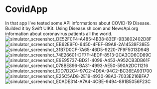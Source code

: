 
# CovidApp
In that app I've tested some API informations about COVID-19 Disease.
Builded it by Swift UIKit.
Using Disease.sh.com and NewsApi.org information about coronavirus patients all the world.
![simulator_screenshot_DE52F0F4-A485-4B38-83EF-9B3802402D8F](https://user-images.githubusercontent.com/45599835/111145286-c01f6580-8590-11eb-89fa-70f8a76eefd8.png)
![simulator_screenshot_EB62E9F0-6450-4FEF-B9A8-2A14539F38E5](https://user-images.githubusercontent.com/45599835/111145424-e7763280-8590-11eb-9d84-7e66e52eda7c.png)
![simulator_screenshot_31B7D0CF-7A65-46D5-9220-7F9F5013D94B](https://user-images.githubusercontent.com/45599835/111145442-eb09b980-8590-11eb-8cda-8d22f5bb177b.png)
![simulator_screenshot_74E26601-DF7F-4EDF-8513-2CA3CD6CD89C](https://user-images.githubusercontent.com/45599835/111145474-f2c95e00-8590-11eb-9f54-8471b39ccc1e.png)
![simulator_screenshot_E9E95737-BD21-4099-A453-A952CB3DB61F](https://user-images.githubusercontent.com/45599835/111145482-f5c44e80-8590-11eb-923f-54e341c4d156.png)
![simulator_screenshot_078BE896-BA31-4993-AE50-590A2DC11216](https://user-images.githubusercontent.com/45599835/111145500-fc52c600-8590-11eb-929e-c47dbc91c0de.png)
![simulator_screenshot_1DD7D2C4-97C2-4D9A-94C2-BC36EA931700](https://user-images.githubusercontent.com/45599835/111145665-2b693780-8591-11eb-97d4-c37337509ce4.png)
![simulator_screenshot_E25C5AD8-2E19-4930-98A3-7033E216BFA7](https://user-images.githubusercontent.com/45599835/111145675-2efcbe80-8591-11eb-85a9-307cc2d7bdeb.png)
![simulator_screenshot_E0ADE314-A7A4-4CBE-9494-891B5056F23C](https://user-images.githubusercontent.com/45599835/111145685-315f1880-8591-11eb-8337-253880e431e8.png)
